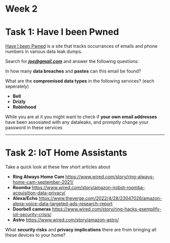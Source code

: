 # **Week 2**

# **Task 1:** Have I been Pwned

[Have I been Pwned](https://haveibeenpwned.com/) is a site that tracks occurrances of emails and phone numbers in various data leak dumps. 

Search for ***joe@gmail.com*** and answer the following questions:

In how many **data breaches** and **pastes** can this email be found?

What are the **compromised data types** in the following services? (each seperately)

- **Bell**
- **Drizly**
- **Robinhood**
    
While you are at it you might want to check if **your own email addresses** have been assosiated with any dataleaks, and promptly change your password in these services

---

# **Task 2:** IoT Home Assistants

Take a quick look at these few short articles about

- **Ring Always Home Cam** https://www.wired.com/story/ring-always-home-cam-september-2021/
- **Roomba** https://www.wired.com/story/amazon-irobot-roomba-acquisition-data-privacy/
- **Alexa/Echo** https://www.theverge.com/2022/4/28/23047026/amazon-alexa-voice-data-targeted-ads-research-report
- **Doorbell cameras** https://www.wired.com/story/ring-hacks-exemplify-iot-security-crisis/
- **Astro** https://www.wired.com/story/amazon-astro/

What **security risks** and **privacy implications** there are from bringing all these devices to your home?
